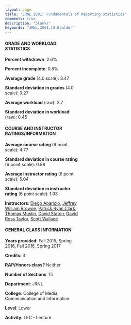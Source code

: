 ```yaml
---
layout: page
title: "JRNL 2001: Fundamentals of Reporting Statistics"
comments: true
description: "blanks"
keywords: "JRNL,2001,CU,Boulder"
---
```

<head>
<script src="https://ajax.googleapis.com/ajax/libs/jquery/2.1.3/jquery.min.js"></script>
<script src="https://dl.dropboxusercontent.com/s/pc42nxpaw1ea4o9/highcharts.js?dl=0"></script>
<!-- <script src="../assets/js/highcharts.js"></script> -->
<style type="text/css">@font-face {
	font-family: "Bebas Neue";
	src: url(https://www.filehosting.org/file/details/544349/BebasNeue Regular.otf) format("opentype");
	}
	h1.Bebas { 
		font-family: "Bebas Neue", Verdana, Tahoma;
	}
</style>
</head>
<body>
	<div id="container" style="float: right; width: 45%; height: 88%; margin-left: 2.5%; margin-right: 2.5%;"></div>
	<script language="JavaScript">
		$(document).ready(function() {
		var chart = {type: 'column'};
		var title = {text: 'Grade Distribution'};
		var xAxis = {categories: ['A','B','C','D','F'],crosshair: true};
		var yAxis = {min: 0,title: {text: 'Percentage'}};
		var tooltip = {headerFormat: '<center><b><span style="font-size:20px">{point.key}</span></b></center>',
		               pointFormat: '<td style="padding:0"><b>{point.y:.1f}%</b></td>',
		               footerFormat: '</table>',shared: true,useHTML: true};
		var plotOptions = {column: {pointPadding: 0.0,borderWidth: 0}};  
		var credits = {enabled: false};var series= [{name: 'Percent',data: [61.61,33.09,2.59,2.37,0.33,]}];
		var json = {};
		json.chart = chart;
		json.title = title;
		json.tooltip = tooltip;
		json.xAxis = xAxis;
		json.yAxis = yAxis;  
		json.series = series;
		json.plotOptions = plotOptions;  
		json.credits = credits;
		$('#container').highcharts(json);
	});
	</script>
</body>
			   
#### GRADE AND WORKLOAD STATISTICS

**Percent withdrawn**: 2.6%

**Percent incomplete**: 0.8%

**Average grade** (4.0 scale): 3.47

**Standard deviation in grades** (4.0 scale): 0.27

**Average workload** (raw): 2.7

**Standard deviation in workload** (raw): 0.45

#### COURSE AND INSTRUCTOR RATINGS/INFORMATION

**Average course rating** (6 point scale): 4.77

**Standard deviation in course rating** (6 point scale): 0.88

**Average instructor rating** (6 point scale): 5.04

**Standard deviation in instructor rating** (6 point scale): 1.03

**Instructors**: <a href='../../instructors/Diego_Aparicio'>Diego Aparicio</a>, <a href='../../instructors/Jeffrey_William_Browne'>Jeffrey William Browne</a>, <a href='../../instructors/Patrick_Ryan_Clark'>Patrick Ryan Clark</a>, <a href='../../instructors/Thomas_Mustin'>Thomas Mustin</a>, <a href='../../instructors/David_Staton'>David Staton</a>, <a href='../../instructors/David_Ross_Taylor'>David Ross Taylor</a>, <a href='../../instructors/Scott_Wallace'>Scott Wallace</a>

#### GENERAL CLASS INFORMATION

**Years provided**: Fall 2015, Spring 2016, Fall 2016, Spring 2017

**Credits**: 3

**RAP/Honors class?** Neither

**Number of Sections**: 15

**Department**: JRNL

**College**: College of Media, Communication and Information

**Level**: Lower

**Activity**: LEC - Lecture
